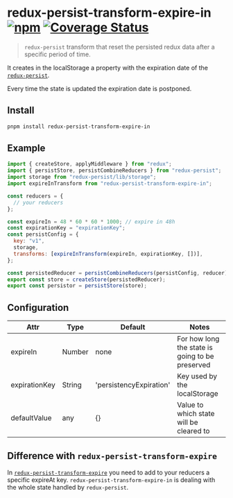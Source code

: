 # redux-persist-transform-expire-in [![npm][npm-image]][npm-url] [![Coverage Status][coverage-image]][coverage-url]

> `redux-persist` transform that reset the persisted redux data after a specific period of time.

It creates in the localStorage a property with the expiration date of the [`redux-persist`](https://github.com/rt2zz/redux-persist).

Every time the state is updated the expiration date is postponed.

## Install

```bash
pnpm install redux-persist-transform-expire-in
```

## Example

```js
import { createStore, applyMiddleware } from "redux";
import { persistStore, persistCombineReducers } from "redux-persist";
import storage from "redux-persist/lib/storage";
import expireInTransform from "redux-persist-transform-expire-in";

const reducers = {
  // your reducers
};

const expireIn = 48 * 60 * 60 * 1000; // expire in 48h
const expirationKey = "expirationKey";
const persistConfig = {
  key: "v1",
  storage,
  transforms: [expireInTransform(expireIn, expirationKey, [])],
};

const persistedReducer = persistCombineReducers(persistConfig, reducer);
export const store = createStore(persistedReducer);
export const persistor = persistStore(store);
```

## Configuration

| Attr          | Type   | Default                 | Notes                                           |
| ------------- | ------ | ----------------------- | ----------------------------------------------- |
| expireIn      | Number | none                    | For how long the state is going to be preserved |
| expirationKey | String | 'persistencyExpiration' | Key used by the localStorage                    |
| defaultValue  | any    | {}                      | Value to which state will be cleared to         |

## Difference with `redux-persist-transform-expire`

In [`redux-persist-transform-expire`](https://github.com/gabceb/redux-persist-transform-expire) you need to add to your reducers a specific expireAt key.
`redux-persist-transform-expire-in` is dealing with the whole state handled by `redux-persist`.

[npm-image]: https://img.shields.io/npm/v/redux-persist-transform-expire-in.svg
[npm-url]: https://npmjs.com/package/redux-persist-transform-expire-in
[coverage-image]: https://coveralls.io/repos/github/sirLisko/redux-persist-transform-expire-in/badge.svg?branch=master
[coverage-url]: https://coveralls.io/github/sirLisko/redux-persist-transform-expire-in?branch=master
